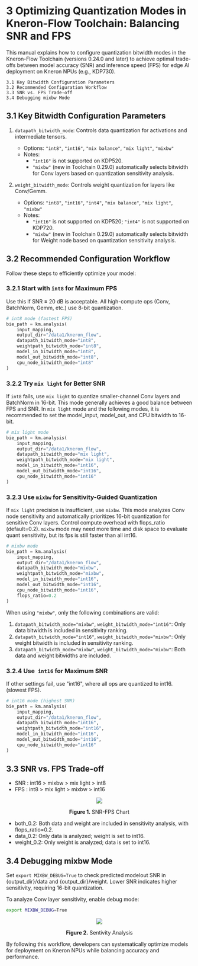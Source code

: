 # 3 Optimizing Quantization Modes in Kneron-Flow Toolchain: Balancing SNR and FPS

This manual explains how to configure quantization bitwidth modes in the Kneron-Flow Toolchain (versions 0.24.0 and later) to achieve optimal trade-offs between model accuracy (SNR) and inference speed (FPS) for edge AI deployment on Kneron NPUs (e.g., KDP730).

```
3.1 Key Bitwidth Configuration Parameters
3.2 Recommended Configuration Workflow
3.3 SNR vs. FPS Trade-off
3.4 Debugging mixbw Mode
```

## 3.1 Key Bitwidth Configuration Parameters

1. `datapath_bitwidth_mode`: Controls data quantization for activations and intermediate tensors.  

    - Options: `"int8"`, `"int16"`, `"mix balance"`, `"mix light"`, `"mixbw"`  
    - Notes:  
        - `"int16"` is not supported on KDP520.  
        - `"mixbw"` (new in Toolchain 0.29.0) automatically selects bitwidth for Conv layers based on quantization sensitivity analysis.  

2. `weight_bitwidth_mode`: Controls weight quantization for layers like Conv/Gemm.  
    - Options: `"int8"`, `"int16"`, `"int4"`, `"mix balance"`, `"mix light"`, `"mixbw"`  
    - Notes:  
        - `"int16"` is not supported on KDP520; `"int4"` is not supported on KDP720.  
        - `"mixbw"` (new in Toolchain 0.29.0) automatically selects bitwidth for Weight node based on quantization sensitivity analysis.  

## 3.2 Recommended Configuration Workflow

Follow these steps to efficiently optimize your model:  

### 3.2.1 Start with `int8` for Maximum FPS

Use this if SNR &ge; 20 dB is acceptable. All high-compute ops (Conv, BatchNorm, Gemm, etc.) use 8-bit quantization.

```python
# int8 mode (fastest FPS)  
bie_path = km.analysis(  
    input_mapping,  
    output_dir="/data1/kneron_flow",  
    datapath_bitwidth_mode="int8",  
    weightpath_bitwidth_mode="int8",  
    model_in_bitwidth_mode="int8",  
    model_out_bitwidth_mode="int8",  
    cpu_node_bitwidth_mode="int8"  
)  
```


### 3.2.2 Try `mix light` for Better SNR

If `int8` fails, use `mix light` to quantize smaller-channel Conv layers and BatchNorm in 16-bit. This mode generally achieves a good balance between FPS and SNR.
In `mix light` mode and the following modes, it is recommended to set the model_input, model_out, and CPU bitwidth to 16-bit.

```python  
# mix light mode  
bie_path = km.analysis(  
    input_mapping,  
    output_dir="/data1/kneron_flow",  
    datapath_bitwidth_mode="mix light",  
    weightpath_bitwidth_mode="mix light",  
    model_in_bitwidth_mode="int16",  
    model_out_bitwidth_mode="int16",  
    cpu_node_bitwidth_mode="int16"  
)
```

### 3.2.3 Use `mixbw` for Sensitivity-Guided Quantization

If `mix light` precision is insufficient, use `mixbw`. This mode analyzes Conv node sensitivity and automatically prioritizes 16-bit quantization for sensitive Conv layers. Control compute overhead with flops_ratio (default=0.2). `mixbw` mode may need more time and disk space to evaluate quant sensitivity, but its fps is still faster than all int16.


```python  
# mixbw mode
bie_path = km.analysis(  
    input_mapping,  
    output_dir="/data1/kneron_flow",  
    datapath_bitwidth_mode="mixbw",  
    weightpath_bitwidth_mode="mixbw",  
    model_in_bitwidth_mode="int16",  
    model_out_bitwidth_mode="int16",  
    cpu_node_bitwidth_mode="int16",  
    flops_ratio=0.2  
)
```

When using `"mixbw"`, only the following combinations are valid:  

1. `datapath_bitwidth_mode="mixbw"`, `weight_bitwidth_mode="int16"`: Only data bitwidth is included in sensitivity ranking.
2. `datapath_bitwidth_mode="int16"`, `weight_bitwidth_mode="mixbw"`: Only weight bitwidth is included in sensitivity ranking.
3. `datapath_bitwidth_mode="mixbw"`, `weight_bitwidth_mode="mixbw"`: Both data and weight bitwidths are included.


### 3.2.4 Use` int16` for Maximum SNR

If other settings fail, use "int16", where all ops are quantized to int16.(slowest FPS).

```python  
# int16 mode (highest SNR)  
bie_path = km.analysis(  
    input_mapping,  
    output_dir="/data1/kneron_flow",  
    datapath_bitwidth_mode="int16",  
    weightpath_bitwidth_mode="int16",  
    model_in_bitwidth_mode="int16",  
    model_out_bitwidth_mode="int16",  
    cpu_node_bitwidth_mode="int16"  
)
```


## 3.3 SNR vs. FPS Trade-off

- SNR : int16 > mixbw > mix light > int8
- FPS : int8 > mix light > mixbw > int16


<div align="center">
<img src="../../imgs/quantization/snr_fps_chart.png">
<p><span style="font-weight: bold;">Figure 1.</span> SNR-FPS Chart </p>
</div>

- both_0.2: Both data and weight are included in sensitivity analysis, with flops_ratio=0.2.
- data_0.2: Only data is analyzed; weight is set to int16.
- weight_0.2: Only weight is analyzed; data is set to int16.


## 3.4 Debugging mixbw Mode

Set `export MIXBW_DEBUG=True` to check predicted modelout SNR  in {output_dir}/data and {output_dir}/weight. Lower SNR indicates higher sensitivity, requiring 16-bit quantization.

To analyze Conv layer sensitivity, enable debug mode:

```bash
export MIXBW_DEBUG=True  
```



<div align="center">
<img src="../../imgs/quantization/sentivity_analysis.png">
<p><span style="font-weight: bold;">Figure 2.</span> Sentivity Analysis </p>
</div>



By following this workflow, developers can systematically optimize models for deployment on Kneron NPUs while balancing accuracy and performance.